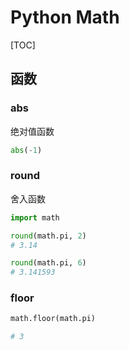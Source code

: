# Python Math

[TOC]

## 函数

### abs

绝对值函数

```python
abs(-1)
```

### round

舍入函数

```python
import math

round(math.pi, 2)
# 3.14

round(math.pi, 6)
# 3.141593
```

### floor

```python
math.floor(math.pi)

# 3
```

